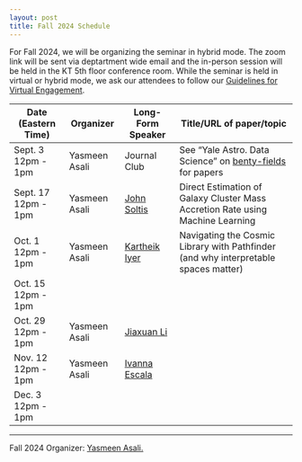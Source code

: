 ```yaml
---
layout: post
title: Fall 2024 Schedule 
---
```


For Fall 2024, we will be organizing the seminar in hybrid mode. The zoom link will be sent via deptartment wide email and the in-person session will be held in the KT 5th floor conference room. While the seminar is held in virtual or hybrid mode, we ask our attendees to follow our <a href="{{ site.baseurl }}/rules">Guidelines for Virtual Engagement</a>.

<table>
  <thead>
    <tr>
      <th>Date (Eastern Time)</th>
      <th>Organizer</th>
      <th>Long-Form Speaker</th>
      <th>Title/URL of paper/topic</th>
    </tr>
  </thead>
  <tbody>
    <tr>
      <td>Sept. 3<br>12pm - 1pm</td>
      <td>Yasmeen Asali</td>
      <td>Journal Club</td>
      <td>See “Yale Astro. Data Science” on <a href="https://www.benty-fields.com/">benty-fields</a> for papers</td>
    </tr>
    <tr>
      <td>Sept. 17<br>12pm - 1pm</td>
      <td>Yasmeen Asali</td>
      <td><a href="https://johnsoltis.github.io/">John Soltis</a></td>
      <td>Direct Estimation of Galaxy Cluster Mass Accretion Rate using Machine Learning</td>
    </tr>
    <tr>
      <td>Oct. 1<br>12pm - 1pm</td>
      <td>Yasmeen Asali</td>
      <td><a href="https://www.astro.columbia.edu/content/kartheik-iyer">Kartheik Iyer</a></td>
      <td>Navigating the Cosmic Library with Pathfinder (and why interpretable spaces matter)</td>
    </tr>
    <tr>
      <td>Oct. 15<br>12pm - 1pm</td>
      <td></td>
      <td></td>
      <td></td>
    </tr>
    <tr>
      <td>Oct. 29<br>12pm - 1pm</td>
      <td>Yasmeen Asali</td>
      <td><a href="https://www.jiaxuanli.me/">Jiaxuan Li</a></td>
      <td></td>
    </tr>
    <tr>
      <td>Nov. 12<br>12pm - 1pm</td>
      <td>Yasmeen Asali</td>
      <td><a href="https://users.obs.carnegiescience.edu/iescala/">Ivanna Escala</a></td>
      <td></td>
    </tr>
    <tr>
      <td>Dec. 3<br>12pm - 1pm</td>
      <td></td>
      <td></td>
      <td></td>
    </tr>
  </tbody>
</table>

-----

Fall 2024 Organizer: <a href="mailto:yasmeen.asali@yale.edu">Yasmeen Asali.</a>
